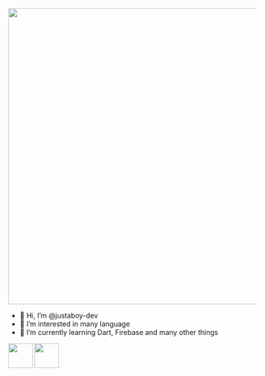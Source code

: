 <img src="https://user-images.githubusercontent.com/74774683/139843362-a65d3513-0700-47fc-9291-5e055e6e0b1d.gif" align="center" height="600" width="700" >

- 👋 Hi, I’m @justaboy-dev
- 👀 I’m interested in many language
- 🌱 I’m currently learning Dart, Firebase and many other things


<img src="https://user-images.githubusercontent.com/74774683/139841392-e92ebca4-1b29-4fc4-9e3a-6a854c15ab1d.png" align="left" height="50" width="50" ><img src="https://miro.medium.com/max/600/1*R4c8lHBHuH5qyqOtZb3h-w.png" align="left" height="50" width="50">
<!---
justaboy-dev/justaboy-dev is a ✨ special ✨ repository because its `README.md` (this file) appears on your GitHub profile.
You can click the Preview link to take a look at your changes.
--->
